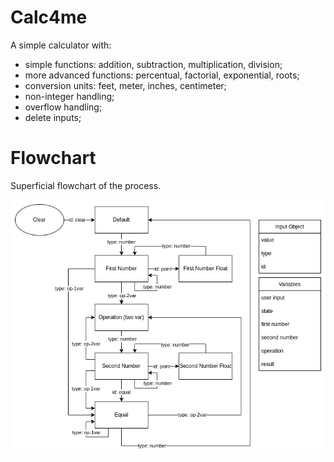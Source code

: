 # Calc4me

A simple calculator with:
* simple functions: addition, subtraction, multiplication, division;
* more advanced functions: percentual, factorial, exponential, roots;
* conversion units: feet, meter, inches, centimeter;
* non-integer handling;
* overflow handling;
* delete inputs;
# Flowchart  
Superficial flowchart of the process.
<p align="center">
    <img src="./image/diagram.png" width="600">
</p>